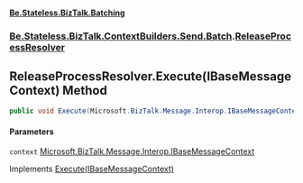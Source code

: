 #### [Be.Stateless.BizTalk.Batching](README.md 'README')
### [Be.Stateless.BizTalk.ContextBuilders.Send.Batch](Be.Stateless.BizTalk.ContextBuilders.Send.Batch.md 'Be.Stateless.BizTalk.ContextBuilders.Send.Batch').[ReleaseProcessResolver](ReleaseProcessResolver.md 'Be.Stateless.BizTalk.ContextBuilders.Send.Batch.ReleaseProcessResolver')

## ReleaseProcessResolver.Execute(IBaseMessageContext) Method

```csharp
public void Execute(Microsoft.BizTalk.Message.Interop.IBaseMessageContext context);
```
#### Parameters

<a name='Be.Stateless.BizTalk.ContextBuilders.Send.Batch.ReleaseProcessResolver.Execute(Microsoft.BizTalk.Message.Interop.IBaseMessageContext).context'></a>

`context` [Microsoft.BizTalk.Message.Interop.IBaseMessageContext](https://docs.microsoft.com/en-us/dotnet/api/Microsoft.BizTalk.Message.Interop.IBaseMessageContext 'Microsoft.BizTalk.Message.Interop.IBaseMessageContext')

Implements [Execute(IBaseMessageContext)](https://docs.microsoft.com/en-us/dotnet/api/Be.Stateless.BizTalk.MicroComponent.IContextBuilder.Execute#Be_Stateless_BizTalk_MicroComponent_IContextBuilder_Execute_Microsoft_BizTalk_Message_Interop_IBaseMessageContext_ 'Be.Stateless.BizTalk.MicroComponent.IContextBuilder.Execute(Microsoft.BizTalk.Message.Interop.IBaseMessageContext)')